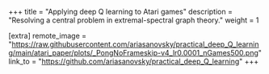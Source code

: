 +++
title = "Applying deep Q learning to Atari games"
description = "Resolving a central problem in extremal-spectral graph theory."
weight = 1

[extra]
remote_image = "https://raw.githubusercontent.com/ariasanovsky/practical_deep_Q_learning/main/atari_paper/plots/_PongNoFrameskip-v4_lr0.0001_nGames500.png"
link_to = "https://github.com/ariasanovsky/practical_deep_Q_learning"
+++
